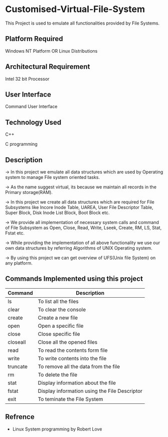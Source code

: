 
# Customised-Virtual-File-System

This Project is used to emulate all functionalities provided by File Systems.


## Platform Required

Windows NT Platform OR Linux Distributions
## Architectural Requirement

Intel 32 bit Processor
## User Interface 

Command User Interface
## Technology Used

C++

C programming
## Description

-> In this project we emulate all data structures which are used
   by Operating system to manage File system oriented tasks.

-> As the name suggest virtual, its because we maintain all
   records in the Primary storage(RAM).

-> In this project we create all data structures which are 
   required for File Subsystems like Incore Inode Table, UAREA,
   User File Descriptor Table, Super Block, Disk Inode List Block,
   Boot Block etc. 
      
-> We provide all implementation of necessary system calls and 
   command of File Subsystem as Open, Close, Read, Write, Lseek, 
   Create, RM, LS, Stat, Fstat etc.

-> While providing the implementation of all above functionality
   we use our own data structures by referring Algorithms of UNIX
   Operating system. 
     
-> By using this project we can get overview of UFS(Unix file 
   System) on any platform.
   ## Commands Implemented using this project

| Command             | Description                                                                |
| ----------------- | ------------------------------------------------------------------ |
| ls | To list all the files |
| clear | To clear the console |
| create | Create a new file |
| open | Open a specific file |
| close | Close specific file |
| closeall | Close all the opened files |
| read | To read the contents form file |
| write | To write contents into the file |
| truncate | To remove all the data from the file |
| rm | To delete the file |
| stat | Display information about the file |
| fstat | Display information using the File Descriptor |
| exit | To teminate the File System |




## Refrence

- Linux System programming by Robert Love
